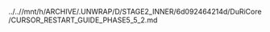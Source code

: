 ../..//mnt/h/ARCHIVE/.UNWRAP/D/STAGE2_INNER/6d092464214d/DuRiCore/CURSOR_RESTART_GUIDE_PHASE5_5_2.md